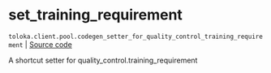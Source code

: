 # set_training_requirement
`toloka.client.pool.codegen_setter_for_quality_control_training_requirement` | [Source code](https://github.com/Toloka/toloka-kit/blob/v1.2.2/src/client/pool/__init__.py#L0)

A shortcut setter for quality_control.training_requirement

